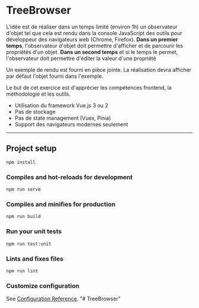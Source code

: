 # TreeBrowser

L'idée est de réaliser dans un temps limité (environ 1h) un observateur d'objet tel que cela est rendu dans la console JavaScript des outils pour développeur des navigateurs web (Chrome, Firefox).
**Dans un premier temps**, l'observateur d'objet doit permettre d'afficher et de parcourir les propriétés d'un objet.
**Dans un second temps** et si le temps le permet, l'observateur doit permettre d'éditer la valeur d'une propriété

Un exemple de rendu est fourni en pièce jointe. La réalisation devra afficher par défaut l'objet fourni dans l'exemple.

Le but de cet exercice est d'apprécier les compétences frontend, la méthodologie et les outils.

* Utilisation du framework Vue.js 3 ou 2
* Pas de stockage
* Pas de state management (Vuex, Pinia)
* Support des navigateurs modernes seulement

---

## Project setup
```
npm install
```

### Compiles and hot-reloads for development
```
npm run serve
```

### Compiles and minifies for production
```
npm run build
```

### Run your unit tests
```
npm run test:unit
```

### Lints and fixes files
```
npm run lint
```

### Customize configuration
See [Configuration Reference](https://cli.vuejs.org/config/).
"# TreeBrowser" 
